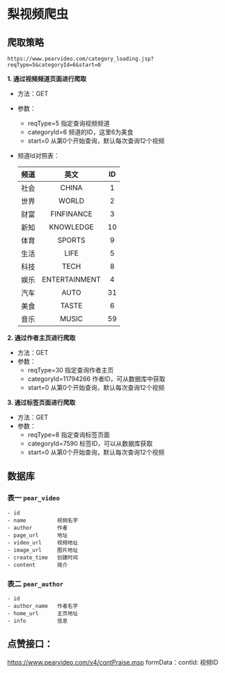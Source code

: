 # 梨视频爬虫
## 爬取策略

`https://www.pearvideo.com/category_loading.jsp?reqType=5&categoryId=6&start=0`

**1. 通过视频频道页面进行爬取**
- 方法：GET
- 参数：
   - reqType=5 指定查询视频频道
   - categoryId=6 频道的ID，这里6为美食
   - start=0 从第0个开始查询，默认每次查询12个视频
- 频道Id对照表：

   频道 | 英文 | ID
   :---:|:---:|:---:
   社会 | CHINA | 1
   世界 | WORLD | 2
   财富 | FINFINANCE | 3
   新知 | KNOWLEDGE | 10
   体育 | SPORTS | 9
   生活 | LIFE | 5
   科技 | TECH | 8
   娱乐 | ENTERTAINMENT | 4
   汽车 | AUTO | 31
   美食 | TASTE | 6
   音乐 | MUSIC | 59

**2. 通过作者主页进行爬取**
- 方法：GET
- 参数：
   - reqType=30 指定查询作者主页
   - categoryId=11794266 作者ID，可从数据库中获取
   - start=0 从第0个开始查询，默认每次查询12个视频

**3. 通过标签页面进行爬取**
- 方法：GET
- 参数：
   - reqType=8 指定查询标签页面
   - categoryId=7590 标签ID，可以从数据库获取
   - start=0 从第0个开始查询，默认每次查询12个视频 
   
 ## 数据库
 ### 表一 `pear_video`
    - id
    - name          视频名字
    - author        作者
    - page_url      地址
    - video_url     视频地址
    - image_url     图片地址
    - create_time   创建时间
    - content       简介
    
### 表二 `pear_author`
    - id
    - author_name   作者名字
    - home_url      主页地址
    - info          信息
    
## 点赞接口：

https://www.pearvideo.com/v4/contPraise.msp
formData：contId: 视频ID